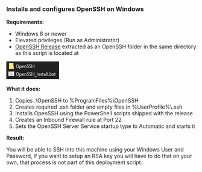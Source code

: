 ### Installs and configures OpenSSH on Windows
**Requirements:**
- Windows 8 or newer
- Elevated privileges (Run as Administrator)
- [OpenSSH Release](https://github.com/PowerShell/Win32-OpenSSH/releases  "OpenSSH Release") extracted as an OpenSSH folder in the same directory as this script is located at

![](/!Resources/OpenSSH_Install_Structure.png)

**What it does:**
1. Copies .\OpenSSH to %ProgramFiles%\OpenSSH
2. Creates required .ssh folder and empty files in %UserProfile%\\.ssh
3. Installs OpenSSH using the PowerShell scripts shipped with the release
4. Creates an Inbound Firewall rule at Port 22
5. Sets the OpenSSH Server Service startup type to Automatic and starts it

**Result:**

You will be able to SSH into this machine using your Windows User and Password, if you want to setup an RSA key you will have to do that on your own, that process is not part of this deployment script.
